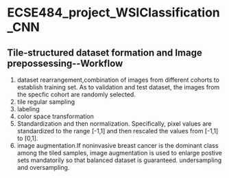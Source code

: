 # ECSE484_project_WSIClassification_CNN
## Tile-structured dataset formation and Image prepossessing--Workflow
1. dataset rearrangement,combination of images from different cohorts to establish training set. As to validation and test dataset, the images from the specfic cohort are randomly selected.  
2. tile regular sampling
3. labeling
4. color space transformation
5. Standardization and then normalization. Specifically, pixel values are standardized to the range [-1,1] and then rescaled the values from [-1,1] to [0,1].
6. image augmentation.If noninvasive breast cancer is the dominant class among the tiled samples, image augmentation is used to enlarge postive sets mandatorily so that balanced dataset is guaranteed. undersampling and oversampling.
